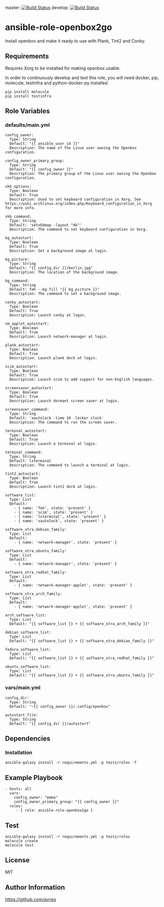 master: [![Build Status](https://travis-ci.org/avnes/ansible-role-openbox2go.png?branch=master)](https://travis-ci.org/avnes/ansible-role-openbox2go) develop: [![Build Status](https://travis-ci.org/avnes/ansible-role-openbox2go.png?branch=develop)](https://travis-ci.org/avnes/ansible-role-openbox2go)


# ansible-role-openbox2go

Install openbox and make it ready to use with Plank, Tint2 and Conky.

## Requirements

Requires Xorg to be installed for making openbox usable.

In order to continuously develop and test this role, you will need docker, pip, molecule, testinfra and python-docker-py installed.

```
pip install molecule
pip install testinfra
```

## Role Variables

### defaults/main.yml
```
config_owner:
  Type: String
  Default: "{{ ansible_user_id }}"
  Description: The name of the Linux user owning the Openbox configuration.

config_owner_primary_group:
  Type: String
  Default: "{{ config_owner }}"
  Description: The primary group of the Linux user owning the Openbox configuration.

xkb_options:
  Type: Boolean
  Default: True
  Description: Used to set keyboard configuration in Xorg. See https://wiki.archlinux.org/index.php/Keyboard_configuration_in_Xorg for more info.

xkb_command:
  Type: String
  Default: 'setxkbmap -layout "dk"'
  Description: The command to set keyboard configuration in Xorg.

bg_autostart:
  Type: Boolean
  Default: True
  Description: Set a background image at login.

bg_picture:
  Type: String
  Default: "{{ config_dir }}/berlin.jpg"
  Description: The location of the background image.

bg_command:
  Type: String
  Default: feh --bg-fill "{{ bg_picture }}"
  Description: The command to set a background image.

conky_autostart:
  Type: Boolean
  Default: True
  Description: Launch conky at login.

nm_applet_autostart:
  Type: Boolean
  Default: True
  Description: Launch network-manager at login.

plank_autostart:
  Type: Boolean
  Default: True
  Description: Launch plank dock at login.

scim_autostart:
  Type: Boolean
  Default: True
  Description: Launch scim to add support for non-English languages.

screensaver_autostart:
  Type: Boolean
  Default: True
  Description: Launch dormant screen saver at login.

screensaver_command:
  Type: String
  Default: 'xautolock -time 10 -locker slock'
  Description: The command to run the screen saver.

terminal_autostart:
  Type: Boolean
  Default: True
  Description: Launch a terminal at login.

terminal_command:
  Type: String
  Default: lxterminal
  Description: The command to launch a terminal at login.

tint2_autostart:
  Type: Boolean
  Default: True
  Description: Launch tint2 dock at login.

software_list:
  Type: List
  Default:
    - { name: 'feh', state: 'present' }
    - { name: 'scim', state: 'present' }
    - { name: 'lxterminal', state: 'present' }
    - { name: 'xautolock', state: 'present' }

software_xtra_debian_family:
  Type: List
  Default:
    - { name: 'network-manager', state: 'present' }

software_xtra_ubuntu_family:
  Type: List
  Default:
    - { name: 'network-manager', state: 'present' }

software_xtra_redhat_family:
  Type: List
  Default:
    - { name: 'network-manager-applet', state: 'present' }

software_xtra_arch_family:
  Type: List
  Default:
    - { name: 'network-manager-applet', state: 'present' }

arch_software_list:
  Type: List
  Default: "{{ software_list }} + {{ software_xtra_arch_family }}"

debian_software_list:
  Type: List
  Default: "{{ software_list }} + {{ software_xtra_debian_family }}"

fedora_software_list:
  Type: List
  Default: "{{ software_list }} + {{ software_xtra_redhat_family }}"

ubuntu_software_list:
  Type: List
  Default: "{{ software_list }} + {{ software_xtra_ubuntu_family }}"
```

### vars/main.yml
```
config_dir:
  Type: String
  Default: "~{{ config_owner }}/.config/openbox"

autostart_file:
  Type: String
  Default: "{{ config_dir }}/autostart"
```

## Dependencies

### Installation
```
ansible-galaxy install -r requirements.yml -p tests/roles -f
```

## Example Playbook

```
- hosts: all
  vars:
    config_owner: "emma"
    config_owner_primary_group: "{{ config_owner }}"
  roles:
     - { role: ansible-role-openbox2go }
```

## Test

```
ansible-galaxy install -r requirements.yml -p tests/roles
molecule create
molecule test
```

## License

MIT

## Author Information

<https://github.com/avnes>
